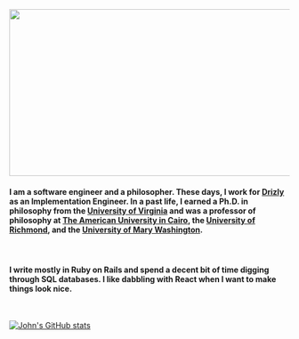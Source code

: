 <img src="https://media.giphy.com/media/dvsjHZc6P3oozpp9I4/giphy.gif" width=850px height=300px>
<br>


#### I am a software engineer and a philosopher. These days, I work for [Drizly](drizly.com) as an Implementation Engineer. In a past life, I earned a Ph.D. in philosophy from the [University of Virginia](www.virginia.edu) and was a professor of philosophy at [The American University in Cairo](aucegypt.edu), the [University of Richmond](richmond.edu), and the [University of Mary Washington](umw.edu). 
<br>

#### I write mostly in Ruby on Rails and spend a decent bit of time digging through SQL databases. I like dabbling with React when I want to make things look nice.
<br>

[![John's GitHub stats](https://github-readme-stats.vercel.app/api?username=johnrobertmahlan&theme=radical)](https://github.com/johnrobertmahlan/github-readme-stats)

<!--
**johnrobertmahlan/johnrobertmahlan** is a ✨ _special_ ✨ repository because its `README.md` (this file) appears on your GitHub profile.

Here are some ideas to get you started:

- 🔭 I’m currently working on ...
- 🌱 I’m currently learning ...
- 👯 I’m looking to collaborate on ...
- 🤔 I’m looking for help with ...
- 💬 Ask me about ...
- 📫 How to reach me: ...
- 😄 Pronouns: ...
- ⚡ Fun fact: ...
-->
